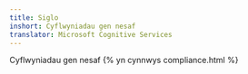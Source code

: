 ```yaml
---
title: Siglo
inshort: Cyflwyniadau gen nesaf
translator: Microsoft Cognitive Services
---
```


Cyflwyniadau gen nesaf
{% yn cynnwys compliance.html %}

